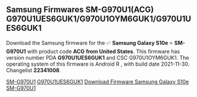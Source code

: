 <h2>Samsung Firmwares SM-G970U1(ACG) G970U1UES6GUK1/G970U1OYM6GUK1/G970U1UES6GUK1</h2>
Download the Samsung firmware for the ✅ <strong>Samsung Galaxy S10e </strong> ⭐ <strong>SM-G970U1</strong> with product code <strong>ACG</strong> <strong> from United States</strong>. This firmware has version number PDA <strong>G970U1UES6GUK1</strong> and CSC G970U1OYM6GUK1. The operating system of this firmware is Android R , with build date 2021-11-30. Changelist <strong>22341008</strong>.


[SM-G970U1](https://samfirm.shop/samsung/model/SM-G970U1)
[G970U1UES6GUK1](https://samfirm.shop/samsung/pda/G970U1UES6GUK1)
[Download Firmware Samsung Galaxy S10e SM-G970U1](https://samfirm.shop/samsung/firmware/478959)
